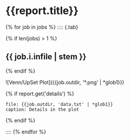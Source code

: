 # {{report.title}}

{% for job in jobs %}
:::: {.tab}

{%	if len(jobs) > 1 %}
## {{ job.i.infile | stem }}
{%	endif %}

![Venn/UpSet Plot]({{job.outdir, '*.png' | *glob1}})

{%	if report.get('details') %}
```table
file: {{job.outdir, 'data.txt' | *glob1}}
caption: Details in the plot
```
{%	endif %}

::::
{% endfor %}
